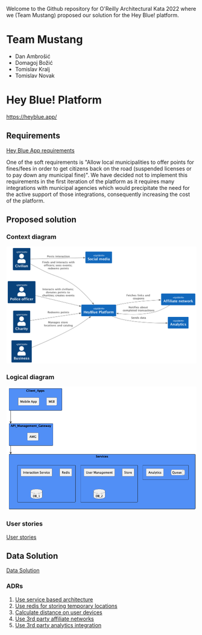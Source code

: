 Welcome to the Github repository for O'Reilly Architectural Kata 2022 where we (Team Mustang) proposed our solution for the Hey Blue! platform.

# Team Mustang
* Dan Ambrošić
* Domagoj Božić
* Tomislav Kralj
* Tomislav Novak

# Hey Blue! Platform

https://heyblue.app/

## Requirements

[Hey Blue App requirements](https://docs.google.com/document/d/10o-4eEzFo005pqDt_ORCztzaQCQ_9FNWYrxFasou3Eo/edit)

One of the soft requirements is "Allow local municipalities to offer points for fines/fees in order to get citizens back on the road (suspended licenses or to pay down any municipal fine)".
We have decided not to implement this requirements in the first iteration of the platform as it requires many integrations with municipal agencies which would precipitate the need for the active support of those integrations, consequently increasing the cost of the platform. 

## Proposed solution

### Context diagram
![Context diagram](diagrams/pictures/context.png)

### Logical diagram
![Context diagram](diagrams/pictures/logical_diagram.png)

### User stories

[User stories](./user-stories/User_stories.md)

## Data Solution
[Data Solution](./data-soolution-overview.md)

### ADRs

1. [Use service based architecture](./ADRs/ADR-001.md)
2. [Use redis for storing temporary locations](./ADRs/ADR-002.md)
3. [Calculate distance on user devices](./ADRs/ADR-003.md)
4. [Use 3rd party affiliate networks](./ADRs/ADR-004.md)
5. [Use 3rd party analytics integration
](./ADRs/ADR-005.md)

